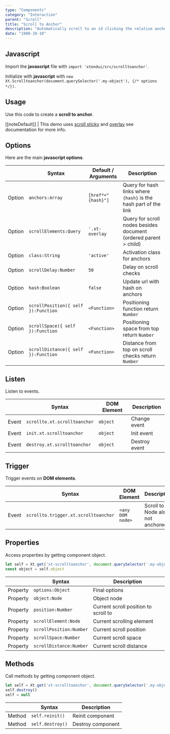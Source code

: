```yaml
---
type: "Components"
category: "Interaction"
parent: "Scroll"
title: "Scroll to Anchor"
description: "Automatically scroll to an id clicking the relative anchor with that id."
date: "1900-10-10"
---
```


## Javascript

Import the **javascript** file with `import 'xtendui/src/scrolltoanchor'`.

Initialize with **javascript** with `new Xt.Scrolltoanchor(document.querySelector('.my-object'), {/* options */})`.

## Usage

Use this code to create a **scroll to anchor**.

[[noteDefault]]
| This demo uses [scroll sticky](/components/scroll/sticky) and [overlay](/components/overlay) see documentation for more info.

<demo>
  <div class="gatsby_demo_item xt-toggle" data-iframe="demos/components/scroll/scrolltoanchor">
  </div>
  <div class="gatsby_demo_item xt-toggle" data-iframe="demos/components/scroll/scrolltoanchor-overlay">
  </div>
</demo>

## Options
 
Here are the main **javascript options**.

<div class="xt-overflow-sub overflow-y-hidden overflow-x-scroll my-5 xt-my-auto w-full">

|                         | Syntax                                    | Default / Arguments                       | Description                   |
| ----------------------- | ----------------------------------------- | ----------------------------- | ----------------------------- |
| Option                    | `anchors:Array`                          | `[href*="{hash}"]`        | Query for hash links where `{hash}` is the hash part of the link            |
| Option                    | `scrollElements:Query`                          | `'.xt-overlay`        | Query for scroll nodes besides document (ordered parent > child)             |
| Option                    | `class:String`                          | `'active'`        | Activation class for anchors             |
| Option                    | `scrollDelay:Number`                          | `50`        | Delay on scroll checks             |
| Option                    | `hash:Boolean`                          | `false`        | Update url with hash on anchors             |
| Option                    | `scrollPosition({ self }):Function`             | `<Function>`        | Positioning function return `Number`             |
| Option                    | `scrollSpace({ self }):Function`                          | `<Function>`        | Positioning space from top return `Number`             |
| Option                    | `scrollDistance({ self }):Function`                          | `<Function>`        | Distance from top on scroll checks return `Number`            |

</div>

## Listen

Listen to events.

<div class="xt-overflow-sub overflow-y-hidden overflow-x-scroll my-5 xt-my-auto w-full">

|                         | Syntax                                    | DOM Element                    | Description                   |
| ----------------------- | ----------------------------------------- | ----------------------------- | ----------------------------- |
| Event                   | `scrollto.xt.scrolltoanchor`      | `object` | Change event            |
| Event                   | `init.xt.scrolltoanchor`           | `object` | Init event             |
| Event                   | `destroy.xt.scrolltoanchor`           | `object` | Destroy event             |

</div>

## Trigger

Trigger events on **DOM elements**.

<div class="xt-overflow-sub overflow-y-hidden overflow-x-scroll my-5 xt-my-auto w-full">

|                         | Syntax                                    | DOM Element                    | Description                   |
| ----------------------- | ----------------------------------------- | ----------------------------- | ----------------------------- |
| Event                   | `scrollto.trigger.xt.scrolltoanchor`       | `<any DOM node>` | Scroll to a Node also if not anchored              |

</div>

## Properties

Access properties by getting component object.

```js
let self = Xt.get('xt-scrolltoanchor', document.querySelector('.my-object'))
const object = self.object
```

<div class="xt-overflow-sub overflow-y-hidden overflow-x-scroll my-5 xt-my-auto w-full">

|                         | Syntax                                   | Description                   |
| ----------------------- | ---------------------------------------- | ----------------------------- |
| Property                   | `options:Object`       | Final options             |
| Property                   | `object:Node`       | Object node             |
| Property                   | `position:Number`       | Current scroll position to scroll to             |
| Property                   | `scrollElement:Node`       | Current scrolling element             |
| Property                   | `scrollPosition:Number`       | Current scroll position             |
| Property                   | `scrollSpace:Number`       | Current scroll space             |
| Property                   | `scrollDistance:Number`       | Current scroll distance             |

</div>

## Methods

Call methods by getting component object.

```js
let self = Xt.get('xt-scrolltoanchor', document.querySelector('.my-object'))
self.destroy()
self = null
```

<div class="xt-overflow-sub overflow-y-hidden overflow-x-scroll my-5 xt-my-auto w-full">

|                         | Syntax                                    | Description                   |
| ----------------------- | ----------------------------------------- | ----------------------------- |
| Method                  | `self.reinit()`       | Reinit component             |
| Method                  | `self.destroy()`              | Destroy component            |

</div>
